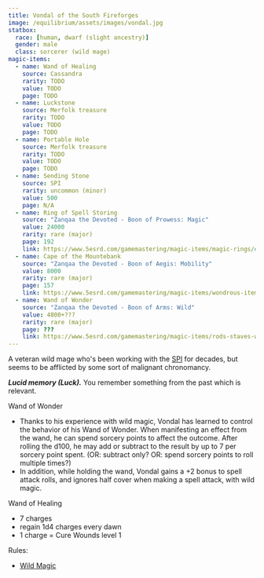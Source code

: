 ```yaml
---
title: Vondal of the South Fireforges
image: /equilibrium/assets/images/vondal.jpg
statbox:
  race: [human, dwarf (slight ancestry)]
  gender: male
  class: sorcerer (wild mage)
magic-items:
  - name: Wand of Healing
    source: Cassandra
    rarity: TODO
    value: TODO
    page: TODO
  - name: Luckstone
    source: Merfolk treasure
    rarity: TODO
    value: TODO
    page: TODO
  - name: Portable Hole
    source: Merfolk treasure
    rarity: TODO
    value: TODO
    page: TODO
  - name: Sending Stone
    source: SPI
    rarity: uncommon (minor)
    value: 500
    page: N/A
  - name: Ring of Spell Storing
    source: "Zanqaa the Devoted - Boon of Prowess: Magic"
    value: 24000
    rarity: rare (major)
    page: 192
    link: https://www.5esrd.com/gamemastering/magic-items/magic-rings/#Ring_of_Spell_Storing
  - name: Cape of the Mountebank
    source: "Zanqaa the Devoted - Boon of Aegis: Mobility"
    value: 8000
    rarity: rare (major)
    page: 157
    link: https://www.5esrd.com/gamemastering/magic-items/wondrous-items/#Cape_of_the_Mountebank
  - name: Wand of Wonder
    source: "Zanqaa the Devoted - Boon of Arms: Wild"
    value: 4800+???
    rarity: rare (major)
    page: ???
    link: https://www.5esrd.com/gamemastering/magic-items/rods-staves-wands#Wand_of_Wonder
---
```


A veteran wild mage who's been working with the [SPI](../orgs/spi) for decades,
but seems to be afflicted by some sort of malignant chronomancy.

***Lucid memory (Luck).*** You remember something from the past which is relevant.

Wand of Wonder
* Thanks to his experience with wild magic, Vondal has learned to control the
  behavior of his Wand of Wonder. When manifesting an effect from the wand, he
  can spend sorcery points to affect the outcome. After rolling the d100, he
  may add or subtract to the result by up to 7 per sorcery point spent.
  (OR: subtract only? OR: spend sorcery points to roll multiple times?)
* In addition, while holding the wand, Vondal gains a +2 bonus to spell attack
  rolls, and ignores half cover when making a spell attack, with wild magic.

Wand of Healing
* 7 charges
* regain 1d4 charges every dawn
* 1 charge = Cure Wounds level 1

Rules:
* [Wild Magic](http://dnd5e.wikidot.com/sorcerer:wild-magic)
